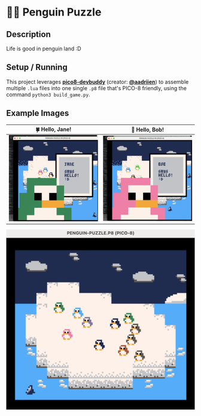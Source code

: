 # 🐧🧊 Penguin Puzzle

## Description

Life is good in penguin land :D


## Setup / Running

This project leverages **[pico8-devbuddy](https://github.com/aadriien/pico8-devbuddy)** (creator: **[@aadriien](https://github.com/aadriien)**) to assemble multiple `.lua` files into one single `.p8` file that's PICO-8 friendly, using the command `python3 build_game.py`.


## Example Images

🍀 Hello, Jane!   |   🌸 Hello, Bob! 
:-------------------------:|:-------------------------:
![Jane NPC saying hello](./penguin-hello-jane.png)  |  ![Bob NPC saying hello](./penguin-hello-bob.png) 

![Penguin puzzle game view](./example-view.png) 


